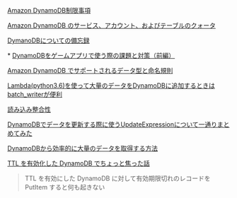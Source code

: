 [Amazon DynamoDB制限事項](https://qiita.com/inouet/items/269185c80ad36bee8702)

[Amazon DynamoDB のサービス、アカウント、およびテーブルのクォータ](https://docs.aws.amazon.com/ja_jp/amazondynamodb/latest/developerguide/ServiceQuotas.html)

[DymanoDBについての備忘録](https://qiita.com/paper2/items/d52c2f78ee946dd18826)

\* [DynamoDBをゲームアプリで使う際の課題と対策（前編）](https://tech.drecom.co.jp/ac2021-how-to-use-dynamodb-in-game-apps-part1/)

[Amazon DynamoDB でサポートされるデータ型と命名規則](https://docs.aws.amazon.com/ja_jp/amazondynamodb/latest/developerguide/HowItWorks.NamingRulesDataTypes.html)

[Lambda(python3.6)を使って大量のデータをDynamoDBに追加するときはbatch_writerが便利](https://dev.classmethod.jp/articles/lambda-python-dynamodb/)

[読み込み整合性](https://docs.aws.amazon.com/ja_jp/amazondynamodb/latest/developerguide/HowItWorks.ReadConsistency.html)

[DynamoDBでデータを更新する際に使うUpdateExpressionについて一通りまとめてみた](https://dev.classmethod.jp/articles/dynamodb-update-expression-actions/)

[DynamoDBから効率的に大量のデータを取得する方法](https://future-architect.github.io/articles/20210225/)

[TTL を有効化した DynamoDB でちょっと焦った話](https://blog.serverworks.co.jp/tech/2020/06/25/post-87641/)  
> TTL を有効にした DynamoDB に対して有効期限切れのレコードを PutItem すると何も起きない

